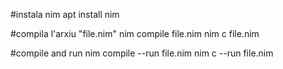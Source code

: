 #instala nim
apt install nim

#compila l'arxiu "file.nim"
nim compile file.nim
nim c file.nim

#compile and run
nim compile --run file.nim
nim c --run file.nim
